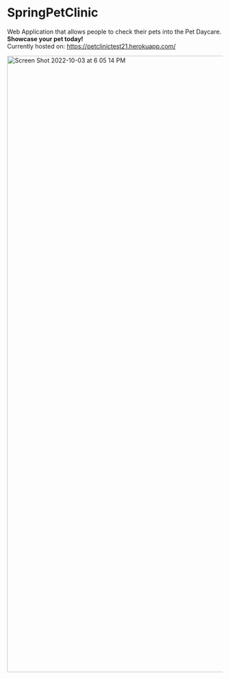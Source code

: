 # SpringPetClinic

Web Application that allows people to check their pets into the Pet Daycare.<br>
<b>Showcase your pet today!</b><br>
Currently hosted on: https://petclinictest21.herokuapp.com/<br>

<img width="1438" alt="Screen Shot 2022-10-03 at 6 05 14 PM" src="https://user-images.githubusercontent.com/84164923/193505141-01118075-e0d7-4c36-ae4b-05dc2bd6ce6d.png">
